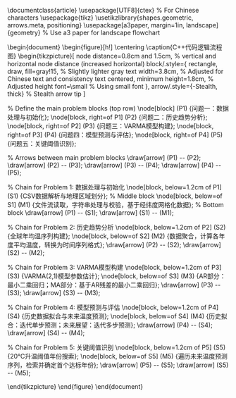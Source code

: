 \documentclass{article}
\usepackage[UTF8]{ctex} % For Chinese characters
\usepackage{tikz}
\usetikzlibrary{shapes.geometric, arrows.meta, positioning}
\usepackage[a3paper, margin=1in, landscape]{geometry} % Use a3 paper for landscape flowchart

\begin{document}
\begin{figure}[h!]
\centering
\caption{C++代码逻辑流程图}
\begin{tikzpicture}[
    node distance=0.8cm and 1.5cm, % vertical and horizontal node distance (increased horizontal)
    block/.style={
        rectangle,
        draw,
        fill=gray!15, % Slightly lighter gray
        text width=3.8cm, % Adjusted for Chinese text and consistency
        text centered,
        minimum height=1.8cm, % Adjusted height
        font=\small % Using small font
    },
    arrow/.style={-Stealth, thick} % Stealth arrow tip
]

% Define the main problem blocks (top row)
\node[block] (P1) {问题一：数据处理与初始化};
\node[block, right=of P1] (P2) {问题二：历史趋势分析};
\node[block, right=of P2] (P3) {问题三：VARMA模型构建};
\node[block, right=of P3] (P4) {问题四：模型预测与评估};
\node[block, right=of P4] (P5) {问题五：关键阈值识别};

% Arrows between main problem blocks
\draw[arrow] (P1) -- (P2);
\draw[arrow] (P2) -- (P3);
\draw[arrow] (P3) -- (P4);
\draw[arrow] (P4) -- (P5);

% Chain for Problem 1: 数据处理与初始化
\node[block, below=1.2cm of P1] (S1) {CSV数据解析与地理区域划分}; % Middle block
\node[block, below=of S1] (M1) {文件流读取，字符串处理与校验，基于经纬度网格化数据}; % Bottom block
\draw[arrow] (P1) -- (S1);
\draw[arrow] (S1) -- (M1);

% Chain for Problem 2: 历史趋势分析
\node[block, below=1.2cm of P2] (S2) {全球年均温序列构建};
\node[block, below=of S2] (M2) {数据聚合，计算各年度平均温度，转换为时间序列格式};
\draw[arrow] (P2) -- (S2);
\draw[arrow] (S2) -- (M2);

% Chain for Problem 3: VARMA模型构建
\node[block, below=1.2cm of P3] (S3) {VARMA(2,1)模型参数估计};
\node[block, below=of S3] (M3) {AR部分：最小二乘回归；MA部分：基于AR残差的最小二乘回归};
\draw[arrow] (P3) -- (S3);
\draw[arrow] (S3) -- (M3);

% Chain for Problem 4: 模型预测与评估
\node[block, below=1.2cm of P4] (S4) {历史数据拟合与未来温度预测};
\node[block, below=of S4] (M4) {历史拟合：迭代单步预测；未来展望：迭代多步预测};
\draw[arrow] (P4) -- (S4);
\draw[arrow] (S4) -- (M4);

% Chain for Problem 5: 关键阈值识别
\node[block, below=1.2cm of P5] (S5) {20°C升温阈值年份搜索};
\node[block, below=of S5] (M5) {遍历未来温度预测序列，检索并确定首个达标年份};
\draw[arrow] (P5) -- (S5);
\draw[arrow] (S5) -- (M5);

\end{tikzpicture}
\end{figure}
\end{document}